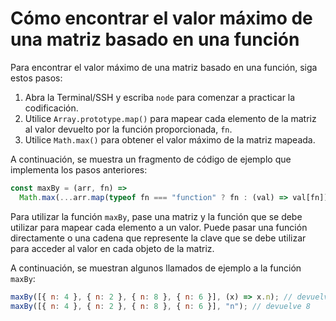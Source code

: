 # Cómo encontrar el valor máximo de una matriz basado en una función

Para encontrar el valor máximo de una matriz basado en una función, siga estos pasos:

1. Abra la Terminal/SSH y escriba `node` para comenzar a practicar la codificación.
2. Utilice `Array.prototype.map()` para mapear cada elemento de la matriz al valor devuelto por la función proporcionada, `fn`.
3. Utilice `Math.max()` para obtener el valor máximo de la matriz mapeada.

A continuación, se muestra un fragmento de código de ejemplo que implementa los pasos anteriores:

```js
const maxBy = (arr, fn) =>
  Math.max(...arr.map(typeof fn === "function" ? fn : (val) => val[fn]));
```

Para utilizar la función `maxBy`, pase una matriz y la función que se debe utilizar para mapear cada elemento a un valor. Puede pasar una función directamente o una cadena que represente la clave que se debe utilizar para acceder al valor en cada objeto de la matriz.

A continuación, se muestran algunos llamados de ejemplo a la función `maxBy`:

```js
maxBy([{ n: 4 }, { n: 2 }, { n: 8 }, { n: 6 }], (x) => x.n); // devuelve 8
maxBy([{ n: 4 }, { n: 2 }, { n: 8 }, { n: 6 }], "n"); // devuelve 8
```
